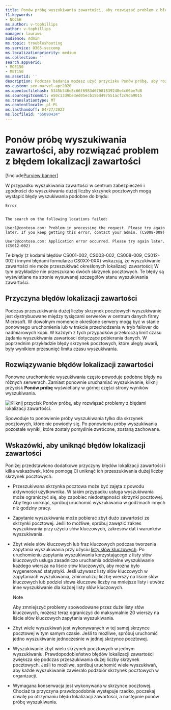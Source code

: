 ```yaml
---
title: Ponów próbę wyszukiwania zawartości, aby rozwiązać problem z błędem lokalizacji zawartości
f1.keywords:
- NOCSH
ms.author: v-tophillips
author: v-tophillips
manager: laurawi
audience: Admin
ms.topic: troubleshooting
ms.service: O365-seccomp
ms.localizationpriority: medium
ms.collection: ''
search.appverid:
- MOE150
- MET150
ms.assetid: ''
description: Podczas badania możesz użyć przycisku Ponów próbę, aby rozwiązać problemy z wyszukiwaniem zawartości z błędami lokalizacji zawartości.
ms.custom: seo-marvel-apr2020
ms.openlocfilehash: 5345b346e8c66f6983d67081839248e4c66be7d8
ms.sourcegitcommit: e50c13d9be3ed05ecb156d497551acf2c9da9015
ms.translationtype: MT
ms.contentlocale: pl-PL
ms.lasthandoff: 04/27/2022
ms.locfileid: "65090434"
---
```

# <a name="retry-a-content-search-to-resolve-a-content-location-error"></a>Ponów próbę wyszukiwania zawartości, aby rozwiązać problem z błędem lokalizacji zawartości

[!include[Purview banner](../includes/purview-rebrand-banner.md)]

W przypadku wyszukiwania zawartości w centrum zabezpieczeń i zgodności do wyszukiwania dużej liczby skrzynek pocztowych mogą wystąpić błędy wyszukiwania podobne do błędu:

```text
Error


The search on the following locations failed:

User1@contoso.com: Problem in processing the request. Please try again later. If you keep getting this error, contact your admin. (CS008-009)

User2@contoso.com: Application error occurred. Please try again later. (CS012-002)
```

Te błędy (z kodami błędów CS001-002, CS003-002, CS008-009, CS012-002 i innymi błędami formularza CS0XX-0XX) wskazują, że wyszukiwanie zawartości nie może przeszukiwać określonych lokalizacji zawartości; W tym przykładzie nie przeszukano dwóch skrzynek pocztowych. Te błędy są wyświetlane na stronie wysuwanej szczegółów stanu wyszukiwania zawartości.

## <a name="cause-of-content-location-errors"></a>Przyczyna błędów lokalizacji zawartości

Podczas przeszukiwania dużej liczby skrzynek pocztowych wyszukiwanie jest dystrybuowane między tysiącami serwerów w centrum danych firmy Microsoft. W dowolnym momencie określone serwery mogą być w stanie ponownego uruchomienia lub w trakcie przechodzenia w tryb failover do nadmiarowych kopii. W każdym z tych przypadków przekroczą limit czasu żądania wyszukiwania zawartości dotyczące pobierania danych. W poprzednim przykładzie błędy skrzynek pocztowych, które uległy awarii, były wynikiem przesunięć limitu czasu wyszukiwania.

## <a name="resolving-content-location-errors"></a>Rozwiązywanie błędów lokalizacji zawartości

Ponowne uruchomienie wyszukiwania często powoduje podobne błędy na różnych serwerach. Zamiast ponownie uruchamiać wyszukiwanie, kliknij przycisk **Ponów próbę** wyświetlany w górnej części strony wyników wyszukiwania.

![Kliknij przycisk Ponów próbę, aby rozwiązać problemy z błędami lokalizacji zawartości.](../media/retrycontentsearch3.png)

Spowoduje to ponowienie próby wyszukiwania tylko dla skrzynek pocztowych, które nie powiodły się. Po ponowieniu próby wyszukiwania pozostałe wyniki, które zostały pomyślnie zwrócone, zostaną zachowane.

## <a name="tips-to-avoid-content-location-errors"></a>Wskazówki, aby uniknąć błędów lokalizacji zawartości

Poniżej przedstawiono dodatkowe przyczyny błędów lokalizacji zawartości i kilka wskazówek, które pomogą Ci uniknąć ich przeszukiwania dużej liczby skrzynek pocztowych.

- Przeszukiwana skrzynka pocztowa może być zajęta z powodu aktywności użytkownika. W takim przypadku usługa wyszukiwania może ograniczyć się, aby zapobiec niedostępności skrzynki pocztowej. Aby tego uniknąć, spróbuj uruchomić wyszukiwania w godzinach innych niż godziny pracy.

- Zapytanie wyszukiwania może pobierać zbyt dużo zawartości ze skrzynki pocztowej. Jeśli to możliwe, spróbuj zawęzić zakres wyszukiwania przy użyciu słów kluczowych, zakresów dat i warunków wyszukiwania.

- Zbyt wiele słów kluczowych lub fraz kluczowych podczas tworzenia zapytania wyszukiwania przy użyciu [listy słów kluczowych](view-keyword-statistics-for-content-search.md#get-keyword-statistics-for-searches). Po uruchomieniu zapytania wyszukiwania korzystającego z listy słów kluczowych usługa zasadniczo uruchamia oddzielne wyszukiwanie każdego wiersza na liście słów kluczowych, aby można było wygenerować statystyki. Jeśli używasz listy słów kluczowych w zapytaniach wyszukiwania, zminimalizuj liczbę wierszy na liście słów kluczowych lub podziel słowa kluczowe liczby na mniejsze listy i utwórz inne wyszukiwanie dla każdej listy słów kluczowych.

  > [!NOTE]
  > Aby zmniejszyć problemy spowodowane przez duże listy słów kluczowych, możesz teraz ograniczyć do maksymalnie 20 wierszy na liście słów kluczowych zapytania wyszukiwania.

- Zbyt wiele wyszukiwań jest wykonywanych w tej samej skrzynce pocztowej w tym samym czasie. Jeśli to możliwe, spróbuj uruchomić jedno wyszukiwanie jednocześnie w jednej skrzynce pocztowej.

- Wyszukiwanie zbyt wielu skrzynek pocztowych w jednym wyszukiwaniu. Prawdopodobieństwo błędów lokalizacji zawartości zwiększa się podczas przeszukiwania dużej liczby skrzynek pocztowych. Jeśli to możliwe, spróbuj uruchomić wiele wyszukiwań, aby każde wyszukiwanie zawierało podzbiór skrzynek pocztowych w organizacji.

- Wymagana konserwacja jest wykonywana w skrzynce pocztowej. Chociaż ta przyczyna prawdopodobnie występuje rzadko, poczekaj chwilę po otrzymaniu błędu lokalizacji zawartości, a następnie ponów próbę wyszukiwania.
